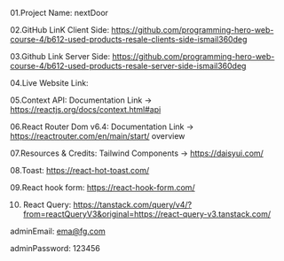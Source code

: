 01.Project Name: nextDoor

02.GitHub LinK Client Side: https://github.com/programming-hero-web-course-4/b612-used-products-resale-clients-side-ismail360deg

03.Github Link Server Side: https://github.com/programming-hero-web-course-4/b612-used-products-resale-server-side-ismail360deg

04.Live Website Link: 

05.Context API: Documentation Link -> https://reactjs.org/docs/context.html#api

06.React Router Dom v6.4: Documentation Link -> https://reactrouter.com/en/main/start/ overview

07.Resources & Credits: Tailwind Components -> https://daisyui.com/

08.Toast: https://react-hot-toast.com/

09.React hook form: https://react-hook-form.com/

10. React Query: https://tanstack.com/query/v4/?from=reactQueryV3&original=https://react-query-v3.tanstack.com/


adminEmail: ema@fg.com

adminPassword: 123456
